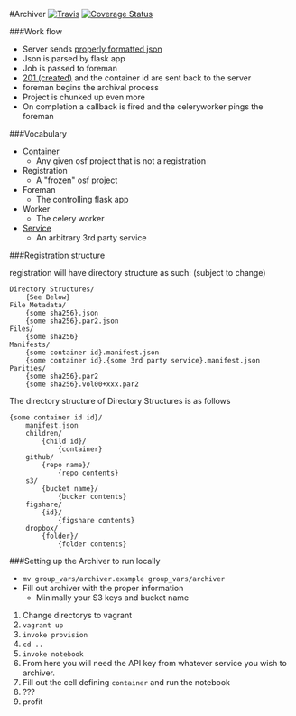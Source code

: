 #Archiver
[![Travis](https://travis-ci.org/chrisseto/Archiver.svg?branch=develop)](https://travis-ci.org/chrisseto/Archiver)
[![Coverage Status](https://coveralls.io/repos/chrisseto/Archiver/badge.png?branch=develop)](https://coveralls.io/r/chrisseto/Archiver?branch=develop)

###Work flow

* Server sends [properly formatted json](formats/container.json)
* Json is parsed by flask app
* Job is passed to foreman
* [201 (created)](formats/confirmation.json) and the container id are sent back to the server
* foreman begins the archival process
* Project is chunked up even more
* On completion a callback is fired and the celeryworker pings the foreman

###Vocabulary

* [Container](formats/container.json)
    - Any given osf project that is not a registration
* Registration
    - A "frozen" osf project
* Foreman
    - The controlling flask app
* Worker
    - The celery worker
* [Service](formats/services)
    - An arbitrary 3rd party service

###Registration structure

registration will have directory structure as such:
(subject to change)
```
Directory Structures/
    {See Below}
File Metadata/
    {some sha256}.json
    {some sha256}.par2.json
Files/
    {some sha256}
Manifests/
    {some container id}.manifest.json
    {some container id}.{some 3rd party service}.manifest.json
Parities/
    {some sha256}.par2
    {some sha256}.vol00+xxx.par2
```

The directory structure of Directory Structures is as follows
```
{some container id id}/
    manifest.json
    children/
        {child id}/
            {container}
    github/
        {repo name}/
            {repo contents}
    s3/
        {bucket name}/
            {bucker contents}
    figshare/
        {id}/
            {figshare contents}
    dropbox/
        {folder}/
            {folder contents}
```


###Setting up the Archiver to run locally
* `mv group_vars/archiver.example group_vars/archiver`
* Fill out archiver with the proper information
    - Minimally your S3 keys and bucket name

1. Change directorys to vagrant
2. `vagrant up`
3. `invoke provision`
4. `cd ..`
5. `invoke notebook`
6. From here you will need the API key from whatever service you wish to archiver.
7. Fill out the cell defining `container` and run the notebook
8. ???
9. profit
